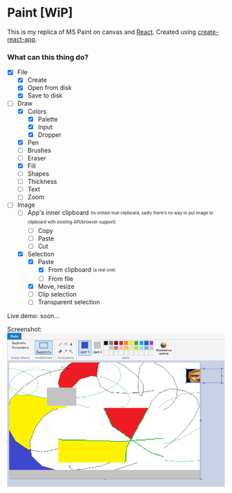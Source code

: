 # Paint [WiP]

This is my replica of MS Paint on canvas and [React](https://reactjs.org/). Created using [create-react-app](https://github.com/facebook/create-react-app).

### What can this thing do?
* [x] File
  * [x] Create
  * [x] Open from disk
  * [x] Save to disk
* [ ] Draw
  * [x] Colors
    * [x] Palette
    * [x] Input
    * [x] Dropper
  * [x] Pen
  * [ ] Brushes
  * [ ] Eraser
  * [x] Fill
  * [ ] Shapes
  * [ ] Thickness
  * [ ] Text
  * [ ] Zoom
* [ ] Image
  * [ ] App's inner clipboard <sub><sup>(to imitate true clipboard, sadly there's no way to put image to clipboard with existing API/browser support)</sub></sup>
    * [ ] Copy
    * [ ] Paste
    * [ ] Cut
  * [x] Selection
    * [x] Paste
      * [x] From clipboard <sub><sup>(a real one)</sub></sup>
      * [ ] From file
    * [x] Move, resize
    * [ ] Clip selection
    * [ ] Transparent selection

Live demo: soon...

Screenshot:
![Screenshot](screenshot.png)

